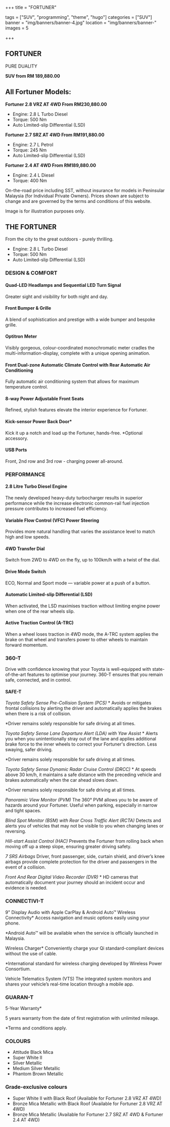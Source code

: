 +++
title = "FORTUNER"

tags = ["SUV", "programming", "theme", "hugo"]
categories = ["SUV"]
banner = "img/banners/banner-4.jpg"
location = "img/banners/banner-"
images = 5


+++
## FORTUNER

PURE DUALITY

**SUV from RM 189,880.00**

## All Fortuner Models:

**Fortuner 2.8 VRZ AT 4WD  From RM230,880.00**
- Engine: 2.8 L Turbo Diesel
- Torque: 500 Nm
- Auto Limited-slip Differential (LSD)
  
**Fortuner 2.7 SRZ AT 4WD  From RM191,880.00**
- Engine: 2.7 L Petrol
- Torque: 245 Nm
- Auto Limited-slip Differential (LSD)

**Fortuner 2.4 AT 4WD  From RM189,880.00**
- Engine: 2.4 L Diesel
- Torque: 400 Nm

On-the-road price including SST, without insurance for models in Peninsular Malaysia (for Individual Private Owners).
Prices shown are subject to change and are governed by the terms and conditions of this website.

Image is for illustration purposes only.
 
## THE FORTUNER
From the city to the great outdoors - purely thrilling.
- Engine: 2.8 L Turbo Diesel
- Torque: 500 Nm
- Auto Limited-slip Differential (LSD)

### DESIGN & COMFORT
#### Quad-LED Headlamps and Sequential LED Turn Signal
Greater sight and visibility for both night and day.

#### Front Bumper & Grille
A blend of sophistication and prestige with a wide bumper and bespoke grille.

#### Optitron Meter
Visibly gorgeous, colour-coordinated monochromatic meter cradles the multi-information-display, complete with a unique opening animation.

#### Front Dual-zone Automatic Climate Control with Rear Automatic Air Conditioning
Fully automatic air conditioning system that allows for maximum temperature control.

#### 8-way Power Adjustable Front Seats
Refined, stylish features elevate the interior experience for Fortuner.

#### Kick-sensor Power Back Door*
Kick it up a notch and load up the Fortuner, hands-free.
*Optional accessory.

#### USB Ports
Front, 2nd row and 3rd row - charging power all-around.


### PERFORMANCE

#### 2.8 Litre Turbo Diesel Engine
The newly developed heavy-duty turbocharger results in superior performance while the increase electronic common-rail fuel injection pressure contributes to increased fuel efficiency.

#### Variable Flow Control (VFC) Power Steering
Provides more natural handling that varies the assistance level to match high and low speeds.

#### 4WD Transfer Dial
Switch from 2WD to 4WD on the fly, up to 100km/h with a twist of the dial.

#### Drive Mode Switch
ECO, Normal and Sport mode — variable power at a push of a button.

#### Automatic Limited-slip Differential (LSD)
When activated, the LSD maximises traction without limiting engine power when one of the rear wheels slip.

#### Active Traction Control (A-TRC)
When a wheel loses traction in 4WD mode, the A-TRC system applies the brake on that wheel and transfers power to other wheels to maintain forward momentum.


### 360-T
Drive with confidence knowing that your Toyota is well-equipped with state-of-the-art features to optimise your journey. 360-T ensures that you remain safe, connected, and in control.

#### SAFE-T
*Toyota Safety Sense
Pre-Collision System (PCS)* *
Avoids or mitigates frontal collisions by alerting the driver and automatically applies the brakes when there is a risk of collision.

*Driver remains solely responsible for safe driving at all times.

*Toyota Safety Sense
Lane Departure Alert (LDA) with Yaw Assist* *
Alerts you when you unintentionally stray out of the lane and applies additional brake force to the inner wheels to correct your Fortuner's direction. Less swaying, safer driving.

*Driver remains solely responsible for safe driving at all times.

*Toyota Safety Sense
Dynamic Radar Cruise Control (DRCC)* *
At speeds above 30 km/h, it maintains a safe distance with the preceding vehicle and brakes automatically when the car ahead slows down.

*Driver remains solely responsible for safe driving at all times.

*Panoramic View Monitor (PVM)*
The 360° PVM allows you to be aware of hazards around your Fortuner. Useful when parking, especially in narrow and tight spaces.

*Blind Spot Monitor (BSM) with Rear Cross Traffic Alert (RCTA)*
Detects and alerts you of vehicles that may not be visible to you when changing lanes or reversing.

*Hill-start Assist Control (HAC)*
Prevents the Fortuner from rolling back when moving off up a steep slope, ensuring greater driving safety.

*7 SRS Airbags*
Driver, front passenger, side, curtain shield, and driver’s knee airbags provide complete protection for the driver and passengers in the event of a collision.

*Front And Rear Digital Video Recorder (DVR)* *
HD cameras that automatically document your journey should an incident occur and evidence is needed.


### CONNECTIVI-T
9" Display Audio with Apple CarPlay & Android Auto™ Wireless Connectivity*
Access navigation and music options easily using your phone.

*Android Auto™ will be available when the service is officially launched in Malaysia.

Wireless Charger*
Conveniently charge your Qi standard-compliant devices without the use of cable.

*International standard for wireless charging developed by Wireless Power Consortium.

Vehicle Telematics System (VTS)
The integrated system monitors and shares your vehicle’s real-time location through a mobile app.


### GUARAN-T
5-Year Warranty*

5 years warranty from the date of first registration with unlimited mileage.

*Terms and conditions apply.


### COLOURS
- Attitude Black Mica
- Super White II
- Silver Metallic
- Medium Silver Metallic
- Phantom Brown Metallic

### Grade-exclusive colours
- Super White II with Black Roof (Available for Fortuner 2.8 VRZ AT 4WD)
- Bronze Mica Metallic with Black Roof (Available for Fortuner 2.8 VRZ AT 4WD)
- Bronze Mica Metallic (Available for Fortuner 2.7 SRZ AT 4WD & Fortuner 2.4 AT 4WD)
